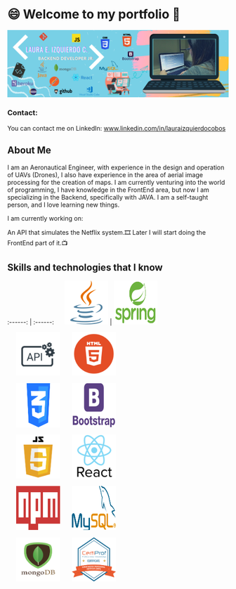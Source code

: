 # :smile: Welcome to my portfolio 👋
![Laura Izquierdo](/images/LauraIzquierdo.png)

### Contact:
You can contact me on LinkedIn: www.linkedin.com/in/lauraizquierdocobos

## **About Me**

I am an Aeronautical Engineer, with experience in the design and operation of UAVs (Drones), I also have experience in the area of aerial image processing for the creation of maps. I am currently venturing into the world of programming, I have knowledge in the FrontEnd area, but now I am specializing in the Backend, specifically with JAVA. I am a self-taught person, and I love learning new things.

I am currently working on:

An API that simulates the Netflix system.:film_strip:
Later I will start doing the FrontEnd part of it.:tv:


## **Skills and technologies that I know**
:------: | :------:
&nbsp; &nbsp; &nbsp;<img src="/images/java.png" width="100" height="100"> | <img src="/images/spring-framework.png" width="100" height="100"> </br>

&nbsp; &nbsp; &nbsp;<img src="/images/api.png" width="100" height="100"> &nbsp; &nbsp; &nbsp; <img src="/images/HTML.png" width="100" height="100"> </br>

&nbsp; &nbsp; &nbsp;<img src="/images/CSS.png" width="100" height="100"> &nbsp; &nbsp; &nbsp; <img src="/images/Bootstrap-Logo.png" width="100" height="100"> </br>

&nbsp; &nbsp; &nbsp;<img src="/images/Javascript.png" width="100" height="100"> &nbsp; &nbsp; &nbsp; <img src="/images/reactjs.jpg" width="100" height="100"> </br>

&nbsp; &nbsp; &nbsp;<img src="/images/npmpng.png" width="100" height="100"> &nbsp; &nbsp; &nbsp; <img src="/images/mysql.png" width="100" height="100"> </br>

&nbsp; &nbsp; &nbsp;<img src="/images/mongo.png" width="100" height="100"> &nbsp; &nbsp; &nbsp; <img src="/images/scrum.png" width="100" height="100"> </br>


